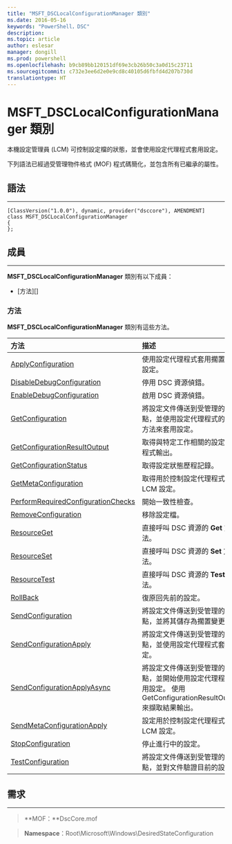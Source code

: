 ```yaml
---
title: "MSFT_DSCLocalConfigurationManager 類別"
ms.date: 2016-05-16
keywords: "PowerShell，DSC"
description: 
ms.topic: article
author: eslesar
manager: dongill
ms.prod: powershell
ms.openlocfilehash: b9cb89bb120151df69e3cb26b50c3a0d15c23711
ms.sourcegitcommit: c732e3ee6d2e0e9cd8c40105d6fbfd4d207b730d
translationtype: HT
---
```

# <a name="msftdsclocalconfigurationmanager-class"></a>MSFT_DSCLocalConfigurationManager 類別

本機設定管理員 (LCM) 可控制設定檔的狀態，並會使用設定代理程式套用設定。

下列語法已經過受管理物件格式 (MOF) 程式碼簡化，並包含所有已繼承的屬性。

## <a name="syntax"></a>語法
------

``` syntax
[ClassVersion("1.0.0"), dynamic, provider("dsccore"), AMENDMENT]
class MSFT_DSCLocalConfigurationManager
{
};
```

## <a name="members"></a>成員
-------

**MSFT_DSCLocalConfigurationManager** 類別有以下成員：

-   [方法][]

### <a name="methods"></a>方法

**MSFT_DSCLocalConfigurationManager** 類別有這些方法。

|方法 |描述 |
|:--- |:---|
| [ApplyConfiguration](msft-dsclocalconfigurationmanager-applyconfiguration.md)| 使用設定代理程式套用擱置中的設定。| 
| [DisableDebugConfiguration](msft-dsclocalconfigurationmanager-disabledebugconfiguration.md)| 停用 DSC 資源偵錯。| 
| [EnableDebugConfiguration](msft-dsclocalconfigurationmanager-enabledebugconfiguration.md)| 啟用 DSC 資源偵錯。| 
| [GetConfiguration](msft-dsclocalconfigurationmanager-getconfiguration.md)| 將設定文件傳送到受管理的節點，並使用設定代理程式的 **Get** 方法來套用設定。| 
| [GetConfigurationResultOutput](msft-dsclocalconfigurationmanager-getconfigurationresultoutput.md)| 取得與特定工作相關的設定代理程式輸出。| 
| [GetConfigurationStatus](msft-dsclocalconfigurationmanager-getconfigurationstatus.md)| 取得設定狀態歷程記錄。| 
| [GetMetaConfiguration](msft-dsclocalconfigurationmanager-getmetaconfiguration.md)| 取得用於控制設定代理程式的 LCM 設定。| 
| [PerformRequiredConfigurationChecks](msft-dsclocalconfigurationmanager-performrequiredconfigurationchecks.md)| 開始一致性檢查。| 
| [RemoveConfiguration](msft-dsclocalconfigurationmanager-removeconfiguration.md)| 移除設定檔。| 
| [ResourceGet](msft-dsclocalconfigurationmanager-resourceget.md)| 直接呼叫 DSC 資源的 **Get** 方法。| 
| [ResourceSet](msft-dsclocalconfigurationmanager-resourceset.md)| 直接呼叫 DSC 資源的 **Set** 方法。| 
| [ResourceTest](msft-dsclocalconfigurationmanager-resourcetest.md)| 直接呼叫 DSC 資源的 **Test** 方法。| 
| [RollBack](msft-dsclocalconfigurationmanager-rollback.md)| 復原回先前的設定。| 
| [SendConfiguration](msft-dsclocalconfigurationmanager-sendconfiguration.md)| 將設定文件傳送到受管理的節點，並將其儲存為擱置變更。| 
| [SendConfigurationApply](msft-dsclocalconfigurationmanager-sendconfigurationapply.md)| 將設定文件傳送到受管理的節點，並使用設定代理程式套用設定。| 
| [SendConfigurationApplyAsync](msft-dsclocalconfigurationmanager-sendconfigurationapplyasync.md)| 將設定文件傳送到受管理的節點，並開始使用設定代理程式套用設定。 使用 GetConfigurationResultOutput 來擷取結果輸出。| 
| [SendMetaConfigurationApply](msft-dsclocalconfigurationmanager-sendmetaconfigurationapply.md)| 設定用於控制設定代理程式的 LCM 設定。| 
| [StopConfiguration](msft-dsclocalconfigurationmanager-stopconfiguration.md)| 停止進行中的設定。| 
| [TestConfiguration](msft-dsclocalconfigurationmanager-testconfiguration.md)| 將設定文件傳送到受管理的節點，並對文件驗證目前的設定。| 



 

## <a name="requirements"></a>需求
------------
>**MOF：**DscCore.mof

>**Namespace**：Root\Microsoft\Windows\DesiredStateConfiguration



 

 




